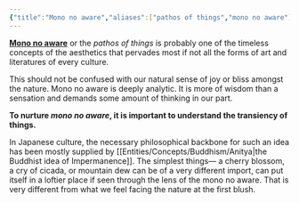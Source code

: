 ```yaml
---
{"title":"Mono no aware","aliases":["pathos of things","mono no aware"],"type":"Concept","dg-note-icon":2,"tags":["concept","concept/aesthetics","concept/literature","concept/art"],"created":"2022-12-28T11:32:51+06:00","updated":"2023-02-27T12:10:29+06:00","dg-publish":true,"permalink":"/entities/concepts/aesthetics/mono-no-aware/","dgPassFrontmatter":true,"noteIcon":2}
---
```


**[Mono no aware](https://en.wikipedia.org/wiki/Mono%20no%20aware)** or the *pathos of things* is probably one of the timeless concepts of the aesthetics that pervades most if not all the forms of art and literatures of every culture.

This should not be confused with our natural sense of joy or bliss amongst the nature. Mono no aware is deeply analytic. It is more of wisdom than a sensation and demands some amount of thinking in our part.

**To nurture *mono no aware*, it is important to understand the transiency of things.**

In Japanese culture, the necessary philosophical backbone for such an idea has been mostly supplied by [[Entities/Concepts/Buddhism/Anitya\|the Buddhist idea of Impermanence]]. The simplest things— a cherry blossom, a cry of cicada, or mountain dew can be of a very different import, can put itself in a loftier place if seen through the lens of the mono no aware. That is very different from what we feel facing the nature at the first blush.